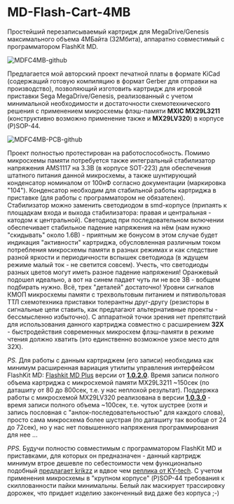 # MD-Flash-Cart-4MB
Простейший перезаписываемый картридж для MegaDrive/Genesis максимального объема 4МБайта (32Мбита), аппаратно совместимый с программатором FlashKit MD.

![MDFC4MB-github](https://user-images.githubusercontent.com/24475390/149984222-c1a1d27c-d783-4d6d-8eb3-69ddee26fa4a.jpg)

Предлагается мой авторский проект печатной платы в формате KiCad (содержащий готовую компиляцию в формат Gerber для отправки на производство), позволяющий изготовить картридж для игровой приставки Sega MegaDrive/Genesis, реализованный с учетом минимальной необходимости и достаточности схемотехнического решения с применением микросхемы флэш-памяти **MXIC MX29L3211** (конструктивно возможно применение также и **MX29LV320**) в корпусе (P)SOP-44.

![MDFC4MB-PCB-github](https://user-images.githubusercontent.com/24475390/150021381-3bffb65b-c416-45cf-a307-c182a318816e.jpg)

Проект полностью протестирован на работоспособность. Помимо микросхемы памяти потребуется также интегральный стабилизатор напряжения AMS1117 на 3.3В (в корпусе SOT-223) для обеспечения штатного питания данной микросхемы, а также шунтирующий конденсатор номиналом от 100нФ согласно документации (маркировка "104"). Конденсатор необходим для стабильной работы картриджа в приставке (для работы с программатором не обязателен). Стабилизатор можно заменить светодиодом в smd-корпусе (припаять к площадкам входа и выхода стабилизатора: правая и центральная - катодом к центральной). Светодиод при последовательном включении обеспечивает стабильное падение напряжения на нём (нам нужно "скидывать" около 1.6В) - приятным же бонусом в этом случае будет индикация "активности" картриджа, обусловленная различным током потребления микросхемы памяти в разных режимах и как следствие разной яркости и периодичности вспышек светодиода (в ждущем режиме малый ток - не светится совсем). Учесть, что светодиоды разных цветов могут иметь разное падение напряжения! Оранжевый подошел идеально, а вот на синем падает чуть ли не все 3В - вобщем подбирать нужно. Всё, трех "деталей" достаточно! Уровни сигналов КМОП микросхемы памяти с трехвольтовым питанием и пятивольтовая ТТЛ схемотехника приставки толерантны друг-другу (резисторы в сигнальные цепи ставить, как предлагают альтернативные проекты - бессмысленно избыточно).
С аппаратной точки зрения нет препятствий для использования данного картриджа совместно с расширением **32X** - быстродействия современных микросхем флэш-памяти в режиме чтения должно хватить (это единственно возможное узкое место для 32X).

*PS.* Для работы с данным картриджем (его записи) необходима как минимум расширенная вариация утилиты управления интерфейсом FlashKit MD: [Flashkit MD Plus](https://github.com/MiGeRA/FlashKit-MD-Plus) версии от **[1.0.2.0](https://github.com/MiGeRA/FlashKit-MD-Plus/releases/tag/1.0.2.0)**. Время записи полного объема картриджа с микросхемой памяти MX29L3211 ~150сек (по даташиту от 80 до 800сек, т.е. у нас неплохой результат). Поддержка работы с микросхемой MX29LV320 реализована в версии **[1.0.3.0](https://github.com/MiGeRA/FlashKit-MD-Plus/releases/tag/1.0.3.0)** - время записи полного объема ~100сек, т.е. чуток шустрее (хотя и запись пословная с "анлок-последовательностью" для каждого слова), просто сама микросхема более шустрая (по даташиту так вообще от 24 до 72сек), но у нас нет повышенного напряжения программирования для нее ...

*PPS.* Будучи полностю совместимым с программатором FlashKit MD и приставками, для которых он предназначен - данный картридж минимум втрое дешевле по себестоимости чем функционально подобный [предлагает krikzz](https://krikzz.com/our-products/cartridges/flashkitmd.html) и вдвое чем [реплика от KY-tech](https://www.aliexpress.com/item/1005001465109297.html). С учетом применения микросхемы в "крупном корпусе" (P)SOP-44 требования к скиллованности пайки минимальны. Белый лак маскирует трассировку дорожек, что придает изделию законченный вид даже без корпуса ;-)
